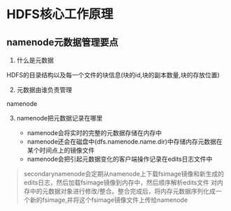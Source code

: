 # HDFS核心工作原理

## namenode元数据管理要点

1. 什么是元数据

HDFS的目录结构以及每一个文件的块信息(块的id,块的副本数量,块的存放位置)

2. 元数据由谁负责管理

namenode

3. namenode把元数据记录在哪里

    - namenode会将实时的完整的元数据存储在内存中
    - namenode还会在磁盘中(dfs.namenode.name.dir)中存储内存元数据在某个时间点上的镜像文件
    - namenode会把引起元数据变化的客户端操作记录在edits日志文件中

> secondarynamenode会定期从namenode上下载fsimage镜像和新生成的edits日志，然后加载fsimage镜像到内存中，然后顺序解析edits文件
> 对内存中的元数据对象进行修改/整合。整合完成后，将内存元数据序列化成一个新的fsimage,并将这个fsimage镜像文件上传给namenode